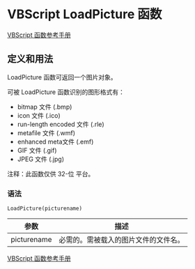 # VBScript LoadPicture 函数

[VBScript 函数参考手册](/vbscript/vbscript_ref_functions.asp "VBScript 函数")

## 定义和用法

LoadPicture 函数可返回一个图片对象。

可被 LoadPicture 函数识别的图形格式有：

*   bitmap 文件 (.bmp)
*   icon 文件 (.ico)
*   run-length encoded 文件 (.rle)
*   metafile 文件 (.wmf)
*   enhanced meta文件 (.emf)
*   GIF 文件 (.gif)
*   JPEG 文件 (.jpg)

注释：此函数仅供 32-位 平台。

### 语法

```
LoadPicture(picturename)
```

| 参数 | 描述 |
| --- | --- |
| picturename | 必需的。需被载入的图片文件的文件名。 |

[VBScript 函数参考手册](/vbscript/vbscript_ref_functions.asp "VBScript 函数")

